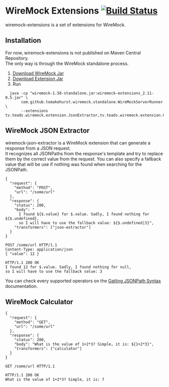 # WireMock Extensions [![Build Status](https://jenkins.teads.net/buildStatus/icon?job=wiremock-json-extractor_master)](https://jenkins.teads.net/job/wiremock-json-extractor_master/)

wiremock-extensions is a set of extensions for WireMock.

## Installation

For now, wiremock-extensions is not published on Maven Central Repository.  
The only way is through the WireMock standalone process.

1. [Download WireMock Jar](https://repo1.maven.org/maven2/com/github/tomakehurst/wiremock/1.58/wiremock-1.58-standalone.jar)
2. [Download Extension Jar](https://github.com/ebuzzing/wiremock-json-extractor/releases/download/v0.5/wiremock-extensions_2.11-0.5.jar)
3. Run  
```
  java -cp "wiremock-1.58-standalone.jar:wiremock-extensions_2.11-0.5.jar" \
       com.github.tomakehurst.wiremock.standalone.WireMockServerRunner \
       --extensions tv.teads.wiremock.extension.JsonExtractor,tv.teads.wiremock.extension.Calculator
```

## WireMock JSON Extractor

wiremock-json-extractor is a WireMock extension that can generate a response from a JSON request.  
It recognizes all JSONPaths from the response's template and try to replace them by the correct value
from the request. You can also specify a fallback value that will be use if nothing was found when searching
for the JSONPath.

```
{
  "request": {
    "method": "POST",
    "url": "/some/url"
  },
  "response": {
    "status": 200,
    "body": "
      I found ${$.value} for $.value. Sadly, I found nothing for ${$.undefined},
      so I will have to use the fallback value: ${$.undefined|3}",
    "transformers": ["json-extractor"]
  }
}
```

```
POST /some/url HTTP/1.1
Content-Type: application/json
{ "value": 12 }
```

```
HTTP/1.1 200 OK
I found 12 for $.value. Sadly, I found nothing for null,
so I will have to use the fallback value: 3
```

You can check every supported operators on the [Gatling JSONPath Syntax](https://github.com/gatling/jsonpath#syntax) documentation.  

## WireMock Calculator

```
{
  "request": {
    "method": "GET",
    "url": "/some/url"
  },
  "response": {
    "status": 200,
    "body": "What is the value of 1+2*3? Simple, it is: ${1+2*3}",
    "transformers": ["calculator"]
  }
}
```

```
GET /some/url HTTP/1.1
```

```
HTTP/1.1 200 OK
What is the value of 1+2*3? Simple, it is: 7
```

